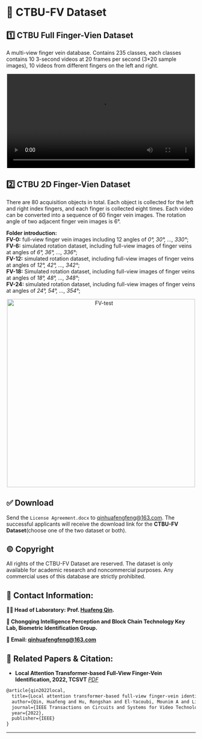 # 👏 CTBU-FV Dataset

## 1️⃣ CTBU Full Finger-Vien Dataset 
A multi-view finger vein database. Contains 235 classes, each classes contains 10 3-second videos at 20 frames per second (3*20 sample images), 10 videos from different fingers on the left and right.  

<p align="center">
<video width="500" alt="FV-test" src="https://github.com/JinXins/Adversarial-AutoMixup/assets/124172716/632b81d4-14cc-4b4c-bfb5-9404a25048a3">
</p>

## 2️⃣ CTBU 2D Finger-Vien Dataset
There are 80 acquisition objects in total. Each object is collected for the left and right index fingers, and each finger is collected eight times. Each video can be converted into a sequence of 60 finger vein images. The rotation angle of two adjacent finger vein images is 6°.  
 
**Folder introduction:**  
**FV-0:** full-view finger vein images including 12 angles of *0°, 30°, ..., 330°*;  
**FV-6:** simulated rotation dataset, including full-view images of finger veins at angles of *6°, 36°, ..., 336°*;  
**FV-12:** simulated rotation dataset, including full-view images of finger veins at angles of *12°, 42°, ..., 342°*;  
**FV-18:** Simulated rotation dataset, including full-view images of finger veins at angles of *18°, 48°, ..., 348°*;  
**FV-24:** simulated rotation dataset, including full-view images of finger veins at angles of *24°, 54°, ..., 354°*;  

<p align="center">
<img width="500" alt="FV-test" src="https://github.com/JinXins/Adversarial-AutoMixup/assets/124172716/b21260bf-373b-4d53-966f-a59a479fc17c">
</p>


## ✅ Download
Send the `License Agreement.docx` to qinhuafengfeng@163.com. The successful applicants will receive the download link for the **CTBU-FV Dataset**(choose one of the two dataset or both).

## © Copyright
All rights of the CTBU-FV Dataset are reserved. The dataset is only available for academic research and noncommercial purposes. Any commercial uses of this database are strictly prohibited.

## 💬 Contact Information:
**👨‍🏫 Head of Laboratory:** **Prof. [Huafeng Qin](https://scholar.google.com/citations?user=5jvXcJ0AAAAJ&hl=zh-CN).**  

**🏫 Chongqing Intelligence Perception and Block Chain Technology Key Lab, Biometric Identification Group.**  

**📧 Email: qinhuafengfeng@163.com**  

## 📖 Related Papers & Citation:
- **Local Attention Transformer-based Full-View Finger-Vein Identification, 2022, TCSVT** *[PDF](https://ieeexplore.ieee.org/abstract/document/9973408)*

```markdown
@article{qin2022local,
  title={Local attention transformer-based full-view finger-vein identification},
  author={Qin, Huafeng and Hu, Rongshan and El-Yacoubi, Mounim A and Li, Yantao and Gao, Xinbo},
  journal={IEEE Transactions on Circuits and Systems for Video Technology},
  year={2022},
  publisher={IEEE}
}
```
___
